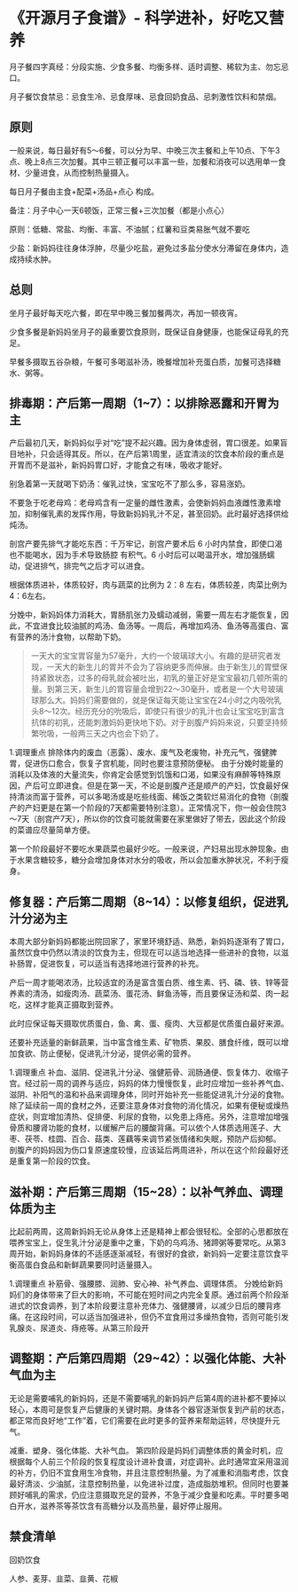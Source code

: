 # 《开源月子食谱》-  科学进补，好吃又营养



月子餐四字真经：分段实施、少食多餐、均衡多样、适时调整、稀软为主、勿忘忌口。

月子餐饮食禁忌：忌食生冷、忌食厚味、忌食回奶食品、忌刺激性饮料和禁烟。

## 原则

一般来说，每日最好有5～6餐，可以分为早、中晚三次主餐和上午10点、下午3点、晚上8点三次加餐。其中三顿正餐可以丰富一些，加餐和消夜可以选用单一食材、少量进食，从而控制热量摄入。

每日月子餐由主食+配菜+汤品+点心 构成。

备注：月子中心一天6顿饭，正常三餐+三次加餐（都是小点心）

		
原则：低糖、常盐、均衡、丰富、不油腻；红薯和豆类易胀气就不要吃

少盐：新妈妈往往身体浮肿，尽量少吃盐，避免过多盐分使水分滞留在身体内，造成持续水肿。																			

## 总则

坐月子最好每天吃六餐，即在早中晚三餐加餐两次，再加一顿夜宵。

少食多餐是新妈妈坐月子的最重要饮食原则，既保证自身健康，也能保证母乳的充足。

早餐多摄取五谷杂粮，午餐可多喝滋补汤，晚餐增加补充蛋白质，加餐可选择糖水、粥等。


## 排毒期：产后第一周期（1~7）：以排除恶露和开胃为主


产后最初几天，新妈妈似乎对“吃”提不起兴趣。因为身体虚弱，胃口很差。如果盲目地补，只会适得其反。所以，在产后第1周里，适宜清淡的饮食本阶段的重点是开胃而不是滋补，新妈妈胃口好，才能食之有味，吸收才能好。

别急着第一天就喝下奶汤：催乳过快，宝宝吃不了那么多，容易涨奶。

不要急于吃老母鸡：老母鸡含有一定量的雌性激素，会使新妈妈血液雌性激素增加，抑制催乳素的发挥作用，导致新妈妈乳汁不足，甚至回奶。此时最好选择供给炖汤。

剖宫产要先排气才能吃东西：千万牢记，剖宫产要术后 6 小时内禁食，即使口渴也不能喝水，因为手术导致肠腔 有积气。6 小时后可以喝温开水，增加强肠蠕动，促进排气，排完气之后才可以进食。


根据体质进补，体质较好，肉与蔬菜的比例为 2：8 左右，体质较差，肉菜比例为 4：6左右。

分娩中，新妈妈体力消耗大，胃肠肌张力及蠕动减弱，需要一周左右才能恢复，因此，不宜进食比较油腻的鸡汤、鱼汤等。一周后，再增加鸡汤、鱼汤等高蛋白、富有营养的汤汁食物，以帮助下奶。


> 一天大的宝宝胃容量为57毫升，大约一个玻璃球大小。有趣的是研究者发现，一天大的新生儿的胃并不会为了容纳更多而伸展。由于新生儿的胃壁保持紧致状态，过多的母乳就会被吐出，初乳的量正好是宝宝最初几顿所需的量。到第三天，新生儿的胃容量会增到22～30毫升，或者是一个大号玻璃球那么大。妈妈们需要做的，就是保证每天能让宝宝在24小时之内吸吮乳头8～12次。经历充分的吮吸后，即使只有很少的乳汁也会让宝宝吃到富含抗体的初乳，还能刺激妈妈更快地下奶。对于剖腹产妈妈来说，只要坚持频繁吮吸，一般两三天之内也会下奶了。


1.调理重点
排除体内的废血（恶露）、废水、废气及老废物，补充元气，强健脾胃，促进伤口愈合，恢复子宫机能，同时也要注意预防便秘。
由于分娩时能量的消耗以及体液的大量流失，你肯定会感觉到饥饿和口渴，如果没有麻醉等特殊原因，产后可立即进食。但是在第一天，不论是剖腹产还是顺产的产妇，饮食最好保持清淡而富于营养，可以多喝汤或是吃些线面、稀饭之类软烂易消化的食物（剖腹产的产妇更是在第一个阶段的7天都需要特别注意）。正常情况下，你一般会住院3～7天（剖宫产7天），所以你的饮食可能就需要在家里做好了带去，因此这个阶段的菜谱应尽量简单方便。


第一个阶段最好不要吃水果蔬菜也最好少吃。一般来说，产妇易出现水肿现象。由于水果含糖较多，糖分会增加身体对水分的吸收，所以会加重水肿状况，不利于瘦身。

## 修复器：产后第二周期（8~14）：以修复组织，促进乳汁分泌为主

本周大部分新妈妈都能出院回家了，家里环境舒适、熟悉，新妈妈逐渐有了胃口，虽然饮食中仍然以清淡的饮食为主，但现在可以适当地选择一些进补的食物，以滋补肠胃，促进恢复，可以适当有选择地进行营养的补充。

产后一周才能喝浓汤，比较适宜的汤是富含蛋白质、维生素、钙、磷、铁、锌等营养素的清汤，如瘦肉汤、蔬菜汤、蛋花汤、鲜鱼汤等，而且要保证汤和菜、肉一起吃，这样才能真正摄取到营养。



此时应保证每天摄取优质蛋白，鱼、禽、蛋、瘦肉、大豆都是优质蛋白最好来源。

还要补充适量的新鲜蔬果，当中富含维生素、矿物质、果胶、膳食纤维，既可以增加食欲、防止便秘，促进乳汁分泌，提供必需的营养。

1.调理重点
补血、滋阴、促进乳汁分泌、强健筋骨、润肠通便、恢复体力、收缩子宫。经过前一周的调养与适应，妈妈的体力慢慢恢复，此时应增加一些补养气血、滋阴、补阳气的温和补品来调理身体，同时开始补充一些能促进乳汁分泌的食物。除了延续前一周的食材之外，还要注意身体对食物的消化情况，如果有便秘或燥热症状，则宜增加清热、促排便、利尿的食物，以免患上痔疮。另外，注意增加增强骨质和腰肾功能的食材，以缓解产后的腰酸背痛。可以依个人体质选用莲子、大枣、茯苓、桂圆、百合、菇类、莲藕等来调节紧张情绪和失眠，预防产后抑郁。
剖腹产的妈妈因为伤口复原速度较慢，应该延后两周进补，所以在这个阶段最好还是重复第一阶段的饮食。


## 滋补期：产后第三周期（15~28）：以补气养血、调理体质为主

比起前两周，这周新妈妈无论从身体上还是精神上都会很轻松。全部的心思都放在喂养宝宝上，促生乳汁分泌是重中之重，下奶的乌鸡汤、猪蹄粥等要常吃。从第3周开始，新妈妈身体的不适感逐渐减轻，有很好的食欲，新妈妈一定要注意饮食平衡高蛋白食品和新鲜蔬果要同时适量摄入。

1.调理重点
补筋骨、强腰膝、润肺、安心神、补气养血、调理体质。
分娩给新妈妈们的身体带来了巨大的影响，不可能在短时间之内完全复原。通过前两个阶段渐进式的饮食调养，到了本阶段要注意补充体力、强健腰肾，以减少日后的腰背疼痛。在这段时间，可以适当加强进补，但仍不宜食用过多燥热食物，否则可能引发乳腺炎、尿道炎、痔疮等。从第三阶段开

## 调整期：产后第四周期（29~42）：以强化体能、大补气血为主

无论是需要哺乳的新妈妈，还是不需要哺乳的新妈妈产后第4周的进补都不要掉以轻心，本周可是恢复产后健康的关键时期。身体各个器官逐渐恢复到产前的状态，都正常而良好地“工作”着，它们需要在此时更多的营养来帮助运转，尽快提升元气。

减重、塑身、强化体能、大补气血。
第四阶段是妈妈们调整体质的黄金时机，应根据每个人前三个阶段的恢复程度设计进补食谱，对症调补。此时通常宜采用温润的补方，仍旧不宜食用生冷食物，并且注意控制热量。为了减重和消脂考虑，饮食最好清淡、少油腻，注意控制热量，以免进补过度，造成脂肪堆积。但同时也要兼顾好哺乳的需求，仍应注意摄取充足的营养，不急于减少食量和吃素。平时要多喝白开水，滋养茶等茶饮含有高糖分以及高热量，最好停止服用。
 					
## 禁食清单


回奶饮食

人参、麦芽、韭菜、韭黄、花椒